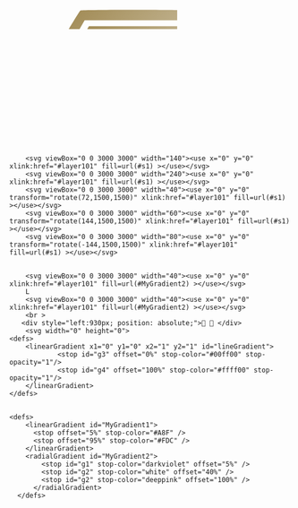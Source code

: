 <html>




<svg class="mainjobicon12" version="1.0" xmlns="http://www.w3.org/2000/svg" width="2000" height="2000" viewBox="0 0 2000 2000" >
    <defs>
    <symbol id="layer101" stroke="none">
     <path d="M837 2668 c-9 -7 -161 -263 -337 -568 -238 -411 -320 -561 -317 -580 6 -38 642 -1133 664 -1141 26 -11 1277 -11 1305 0 17 6 111 161 345 568 178 307 323 568 323 580 0 25 -623 1110 -652 1136 -19 16 -65 17 -667 17 -502 0 -651 -3 -664 -12z m1562 -619 l301 -522 -297 -516 -298 -516 -604 0 -604 0 -298 515 c-163 283 -296 517 -295 520 2 3 137 238 301 523 l298 517 598 0 597 0 301 -521z"/>
     <path d="M932 2448 c-59 -96 -532 -921 -532 -927 0 -5 123 -221 274 -482 l274 -474 553 0 553 0 272 470 c150 259 273 477 273 485 0 8 -123 226 -272 485 l-272 470 -552 3 -551 2 -20 -32z m835 -448 c219 -55 400 -217 479 -426 l24 -64 -24 -60 c-26 -64 -102 -184 -135 -214 -20 -18 -20 -18 -14 36 15 146 -52 317 -170 433 -250 245 -651 212 -853 -71 -62 -87 -95 -177 -103 -284 l-7 -85 -61 94 c-34 51 -76 129 -94 173 l-32 80 18 35 c26 47 153 173 222 219 123 82 259 133 405 154 89 12 254 3 345 -20z m-47 -291 c122 -59 202 -151 242 -283 28 -92 22 -209 -15 -290 -23 -50 -32 -59 -79 -80 -101 -46 -106 -45 -59 12 159 189 93 470 -135 574 -39 18 -68 22 -139 23 -78 0 -98 -4 -152 -29 -74 -34 -154 -113 -185 -183 -30 -66 -36 -193 -14 -261 10 -28 29 -68 45 -89 15 -21 31 -44 35 -52 5 -7 -24 4 -64 25 -81 43 -94 62 -112 170 -30 180 84 386 257 465 78 35 92 38 205 35 86 -1 102 -5 170 -37z"/>
     </symbol>
    </defs>
     <use x="0" y="0" xlink:href="#layer101" stroke-width="3" fill=url(#s1) height="600px"></use>
     <use x="430" y="0" xlink:href="#layer101" stroke-width="3" fill=url(#lineGradient)></use>
     <use x="830" y="0" xlink:href="#layer101" stroke-width="3" fill=url(#MyGradient1) width="2000" height="2000"></use>
    </svg>



        <svg viewBox="0 0 3000 3000" width="140"><use x="0" y="0" xlink:href="#layer101" fill=url(#s1) ></use></svg>
        <svg viewBox="0 0 3000 3000" width="240"><use x="0" y="0" xlink:href="#layer101" fill=url(#s1) ></use></svg>
        <svg viewBox="0 0 3000 3000" width="40"><use x="0" y="0" transform="rotate(72,1500,1500)" xlink:href="#layer101" fill=url(#s1) ></use></svg>
        <svg viewBox="0 0 3000 3000" width="60"><use x="0" y="0" transform="rotate(144,1500,1500)" xlink:href="#layer101" fill=url(#s1) ></use></svg>
        <svg viewBox="0 0 3000 3000" width="80"><use x="0" y="0" transform="rotate(-144,1500,1500)" xlink:href="#layer101" fill=url(#s1) ></use></svg>


        <svg viewBox="0 0 3000 3000" width="40"><use x="0" y="0" xlink:href="#layer101" fill=url(#MyGradient2) ></use></svg>
        L
        <svg viewBox="0 0 3000 3000" width="40"><use x="0" y="0" xlink:href="#layer101" fill=url(#MyGradient2) ></use></svg>
        <br >
       <div style="left:930px; position: absolute;"> ３ </div>
        <svg width="0" height="0">
    <defs>
        <linearGradient x1="0" y1="0" x2="1" y2="1" id="lineGradient">
                <stop id="g3" offset="0%" stop-color="#00ff00" stop-opacity="1"/>
                <stop id="g4" offset="100%" stop-color="#ffff00" stop-opacity="1"/>
        </linearGradient>
    </defs>
</svg>


<svg width="0" height="0">
    <defs>
        <linearGradient x1="0" y1="0" x2="1" y2="1" id="s1" spreadMethod="repeat">
            <stop  offset="0" stop-color="#967d41" stop-opacity="1"/>
            <stop  offset="50" stop-color="#ffffff" stop-opacity="1"/>
            <stop  offset="100" stop-color="#967d41" stop-opacity="1"/>
    </linearGradient>
    </defs>

    <defs>
        <linearGradient id="MyGradient1">
          <stop offset="5%" stop-color="#A8F" />
          <stop offset="95%" stop-color="#FDC" />
        </linearGradient>
        <radialGradient id="MyGradient2">
            <stop id="g1" stop-color="darkviolet" offset="5%" />
            <stop id="g2" stop-color="white" offset="40%" />
            <stop id="g2" stop-color="deeppink" offset="100%" />
          </radialGradient>
      </defs>
</svg>

<style type="text/css">

svg.mainjobicon12{fill: url(#MyGradient2); }


.mainjobicon12{width:300px;height:300px;}



</style>


</html>
